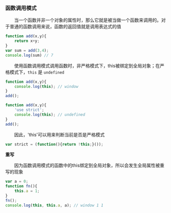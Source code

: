 ### 函数调用模式

　　当一个函数并非一个对象的属性时，那么它就是被当做一个函数来调用的。对于普通的函数调用来说，函数的返回值就是调用表达式的值

```javascript
function add(x,y){
    return x+y;
}
var sum = add(3,4);
console.log(sum) // 7
```

　　使用函数调用模式调用函数时，非严格模式下，this被绑定到全局对象；在严格模式下，`this` 是 `undefined`

```javascript
function add(x,y){
    console.log(this); // window
}    
add();

function add(x,y){
    'use strict';
    console.log(this); // undefined
}    
add(); 
```

　　因此，'this'可以用来判断当前是否是严格模式

```javascript
var strict = (function(){return !this;}());
```

**重写**

　　因为函数调用模式的函数中的this绑定到全局对象，所以会发生全局属性被重写的现象

```javascript
var a = 0;
function fn(){
    this.a = 1;
}
fn();
console.log(this, this.a, a); // window 1 1
```

### 